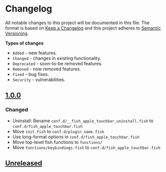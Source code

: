 # Changelog

All notable changes to this project will be documented in this file.
The format is based on [Keep a Changelog](http://keepachangelog.com/en/1.0.0/)
and this project adheres to [Semantic Versioning](http://semver.org/spec/v2.0.0.html).

**Types of changes**

- `Added` - new features.
- `Changed` - changes in existing functionality.
- `Deprecated` - soon-to-be removed features.
- `Removed` - now removed features.
- `Fixed` - bug fixes.
- `Security` - vulnerabilities.

## [1.0.0]

### Changed

- Uninstall: Rename `conf.d/__fish_apple_touchbar_uninstall.fish` to `conf.d/fish_apple_touchbar.fish`
- Move `init.fish` to `conf.d/plugin_name.fish`
- Use long-format options in `conf.d/fish_apple_touchbar.fish`
- Move top-level fish functions to `functions/`
- Move `functions/keybindings.fish` to `conf.d/fish_apple_touchbar.fish`

## [Unreleased]

[unreleased]: https://github.com/rodrigobdz/fish-apple-touchbar/compare/...HEAD
[1.0.0]: https://github.com/rodrigobdz/fish_apple_touchbar/releases/tag/v1.0.0
